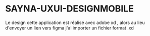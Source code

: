 # SAYNA-UXUI-DESIGNMOBILE
Le design cette application est réalisé avec adobe xd , alors au lieu d'envoyer un lien vers figma j'ai importer un fichier format .xd 
